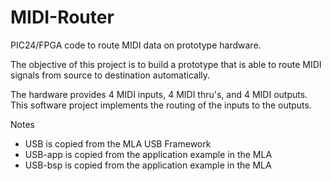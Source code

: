 # MIDI-Router
PIC24/FPGA code to route MIDI data on prototype hardware.

The objective of this project is to build a prototype that is able to route MIDI
signals from source to destination automatically.

The hardware provides 4 MIDI inputs, 4 MIDI thru's, and 4 MIDI outputs.
This software project implements the routing of the inputs to the outputs.

Notes
 - USB is copied from the MLA USB Framework
 - USB-app is copied from the application example in the MLA
 - USB-bsp is copied from the application example in the MLA

